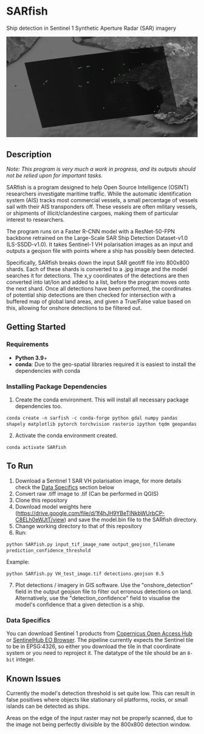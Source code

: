 # SARfish
Ship detection in Sentinel 1 Synthetic Aperture Radar (SAR) imagery

!["SARfish"](https://github.com/MJCruickshank/SARfish/blob/main/title_image.jpg)

## Description

*Note: This program is very much a work in progress, and its outputs should not be relied upon for important tasks.*

SARfish is a program designed to help Open Source Intelligence (OSINT) researchers investigate maritime traffic. While the automatic identification system (AIS) tracks most commercial vessels, a small percentage of vessels sail with their AIS transponders off. These vessels are often military vessels, or shipments of illicit/clandestine cargoes, making them of particular interest to researchers. 

The program runs on a Faster R-CNN model with a ResNet-50-FPN backbone retrained on the Large-Scale SAR Ship Detection Dataset-v1.0 (LS-SSDD-v1.0). It takes Sentinel-1 VH polarisation images as an input and outputs a geojson file with points where a ship has possibly been detected. 

Specifically, SARfish breaks down the input SAR geotiff file into 800x800 shards. Each of these shards is converted to a .jpg image and the model searches it for detections. The x,y coordinates of the detections are then converted into lat/lon and added to a list, before the program moves onto the next shard. Once all detections have been performed, the coordinates of potential ship detections are then checked for intersection with a buffered map of global land areas, and given a True/False value based on this, allowing for onshore detections to be filtered out.  

## Getting Started

### Requirements

- **Python 3.9**+
- **conda**: Due to the geo-spatial libraries required it is easiest to install the dependencies with conda

### Installing Package Dependencies

1. Create the conda environment. This will install all necessary package dependencies too.

```shell
conda create -n sarfish -c conda-forge python gdal numpy pandas shapely matplotlib pytorch torchvision rasterio ipython tqdm geopandas
```

2. Activate the conda environment created.

```shell
conda activate SARfish
```
## To Run

1) Download a Sentinel 1 SAR VH polarisation image, for more details check the [Data Specifics](#data-specifics) section below
2) Convert raw .tiff image to .tif (Can be performed in QGIS)
3) Clone this repository
4) Download model weights here (https://drive.google.com/file/d/1f4hJH9YBeTlNkbWUrbCP-C8ELh0eWJtT/view) and save the model.bin file to the SARfish directory.
5) Change working directory to that of this repository
6) Run: 
```shell
python SARfish.py input_tif_image_name output_geojson_filename prediction_confidence_threshold 
```
   Example: 
```shell
python SARfish.py VH_test_image.tif detections.geojson 0.5
```
7) Plot detections / imagery in GIS software. Use the "onshore_detection" field in the output geojson file to filter out erronous detections on land. Alternatively, use the "detection_confidence" field to visualise the model's confidence that a given detection is a ship. 

### Data Specifics
You can download Sentinel 1 products from [Copernicus Open Access Hub](https://scihub.copernicus.eu/) or 
[SentinelHub EO Browser](https://apps.sentinel-hub.com/eo-browser/). The pipeline currently expects the Sentinel tile 
to be in EPSG:4326, so either you download the tile in that coordinate system or you need to reproject it. 
The datatype of the tile should be an `8-bit` integer.

## Known Issues

Currently the model's detection threshold is set quite low. This can result in false positives where objects like stationary oil platforms, rocks, or small islands can be detected as ships. 

Areas on the edge of the input raster may not be properly scanned, due to the image not being perfectly divisible by the 800x800 detection window. 
